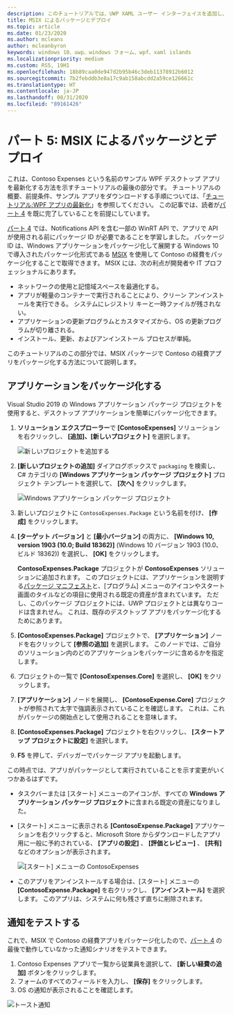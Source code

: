 ```yaml
---
description: このチュートリアルでは、UWP XAML ユーザー インターフェイスを追加し、MSIX パッケージを作成し、その他の最新のコンポーネントをお使いの WPF アプリに組み込む方法について説明します。
title: MSIX によるパッケージとデプロイ
ms.topic: article
ms.date: 01/23/2020
ms.author: mcleans
author: mcleanbyron
keywords: windows 10、uwp、windows フォーム、wpf、xaml islands
ms.localizationpriority: medium
ms.custom: RS5, 19H1
ms.openlocfilehash: 18b89caa0de947d2b95b46c3deb11378912b6012
ms.sourcegitcommit: 7b2febddb3e8a17c9ab158abcdd2a59ce126661c
ms.translationtype: HT
ms.contentlocale: ja-JP
ms.lasthandoff: 08/31/2020
ms.locfileid: "89161426"
---
```

# <a name="part-5-package-and-deploy-with-msix"></a>パート 5: MSIX によるパッケージとデプロイ

これは、Contoso Expenses という名前のサンプル WPF デスクトップ アプリを最新化する方法を示すチュートリアルの最後の部分です。 チュートリアルの概要、前提条件、サンプル アプリをダウンロードする手順については、「[チュートリアル:WPF アプリの最新化](modernize-wpf-tutorial.md)」を参照してください。 この記事では、読者が[パート 4](modernize-wpf-tutorial-4.md) を既に完了していることを前提にしています。

[パート 4](modernize-wpf-tutorial-4.md) では、Notifications API を含む一部の WinRT API で、アプリで API が使用される前にパッケージ ID が必要であることを学習しました。 パッケージ ID は、Windows アプリケーションをパッケージ化して展開する Windows 10 で導入されたパッケージ化形式である [MSIX](/windows/msix) を使用して Contoso の経費をパッケージ化することで取得できます。 MSIX には、次の利点が開発者や IT プロフェッショナルにあります。

- ネットワークの使用と記憶域スペースを最適化する。
- アプリが軽量のコンテナーで実行されることにより、クリーン アンインストールを実行できる。 システムにレジストリ キーと一時ファイルが残されない。
- アプリケーションの更新プログラムとカスタマイズから、OS の更新プログラムが切り離される。
- インストール、更新、およびアンインストール プロセスが単純。

このチュートリアルのこの部分では、MSIX パッケージで Contoso の経費アプリをパッケージ化する方法について説明します。

## <a name="package-the-application"></a>アプリケーションをパッケージ化する

Visual Studio 2019 の Windows アプリケーション パッケージ プロジェクトを使用すると、デスクトップ アプリケーションを簡単にパッケージ化できます。 

1. **ソリューション エクスプローラー**で **[ContosoExpenses]** ソリューションを右クリックし、 **[追加]、[新しいプロジェクト]** を選択します。

    ![新しいプロジェクトを追加する](images/wpf-modernize-tutorial/AddNewProject.png)

3. **[新しいプロジェクトの追加]** ダイアログボックスで `packaging` を検索し、C# カテゴリの **[Windows アプリケーション パッケージ プロジェクト]** プロジェクト テンプレートを選択して、 **[次へ]** をクリックします。

    ![Windows アプリケーション パッケージ プロジェクト](images/wpf-modernize-tutorial/WAP.png)

4. 新しいプロジェクトに `ContosoExpenses.Package` という名前を付け、 **[作成]** をクリックします。

5. **[ターゲット バージョン]** と **[最小バージョン]** の両方に、 **[Windows 10, version 1903 (10.0; Build 18362)]** \(Windows 10 バージョン 1903 (10.0、ビルド 18362)\) を選択し、 **[OK]** をクリックします。

    **ContosoExpenses.Package** プロジェクトが **ContosoExpenses** ソリューションに追加されます。 このプロジェクトには、アプリケーションを説明する[パッケージ マニフェスト](/uwp/schemas/appxpackage/uapmanifestschema/schema-root)と、[プログラム] メニューのアイコンやスタート画面のタイルなどの項目に使用される既定の資産が含まれています。 ただし、このパッケージ プロジェクトには、UWP プロジェクトとは異なりコードは含まれせん。 これは、既存のデスクトップ アプリをパッケージ化するためにあります。

6. **[ContosoExpenses.Package]** プロジェクトで、 **[アプリケーション]** ノードを右クリックして **[参照の追加]** を選択します。 このノードでは、ご自分のソリューション内のどのアプリケーションをパッケージに含めるかを指定します。

6. プロジェクトの一覧で **[ContosoExpenses.Core]** を選択し、 **[OK]** をクリックします。

7. **[アプリケーション]** ノードを展開し、 **[ContosoExpense.Core]** プロジェクトが参照されて太字で強調表示されていることを確認します。 これは、これがパッケージの開始点として使用されることを意味します。

8. **[ContosoExpenses.Package]** プロジェクトを右クリックし、 **[スタートアップ プロジェクトに設定]** を選択します。

9. **F5** を押して、デバッガーでパッケージ アプリを起動します。

この時点では、アプリがパッケージとして実行されていることを示す変更がいくつかあるはずです。

- タスクバーまたは [スタート] メニューのアイコンが、すべての **Windows アプリケーション パッケージ プロジェクト**に含まれる既定の資産になりました。
- [スタート] メニューに表示される **[ContosoExpense.Package]** アプリケーションを右クリックすると、Microsoft Store からダウンロードしたアプリ用に一般に予約されている、 **[アプリの設定]** 、 **[評価とレビュー]** 、 **[共有]** などのオプションが表示されます。

    ![[スタート] メニューの ContosoExpenses](images/wpf-modernize-tutorial/StartMenu.png)

- このアプリをアンインストールする場合は、[スタート] メニューの **[ContosoExpense.Package]** を右クリックし、 **[アンインストール]** を選択します。 このアプリは、システムに何も残さず直ちに削除されます。

## <a name="test-the-notification"></a>通知をテストする

これで、MSIX で Contoso の経費アプリをパッケージ化したので、[パート 4](modernize-wpf-tutorial-4.md) の最後で動作していなかった通知シナリオをテストできます。

1. Contoso Expenses アプリで一覧から従業員を選択して、 **[新しい経費の追加]** ボタンをクリックします。
2. フォームのすべてのフィールドを入力し、 **[保存]** をクリックします。
3. OS の通知が表示されることを確認します。

![トースト通知](images/wpf-modernize-tutorial/ToastNotification.png)